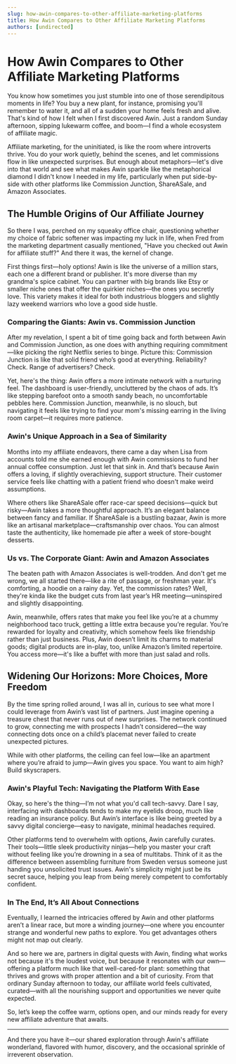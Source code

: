 ```yaml
---
slug: how-awin-compares-to-other-affiliate-marketing-platforms
title: How Awin Compares to Other Affiliate Marketing Platforms
authors: [undirected]
---
```



# How Awin Compares to Other Affiliate Marketing Platforms

You know how sometimes you just stumble into one of those serendipitous moments in life? You buy a new plant, for instance, promising you'll remember to water it, and all of a sudden your home feels fresh and alive. That's kind of how I felt when I first discovered Awin. Just a random Sunday afternoon, sipping lukewarm coffee, and boom—I find a whole ecosystem of affiliate magic.

Affiliate marketing, for the uninitiated, is like the room where introverts thrive. You do your work quietly, behind the scenes, and let commissions flow in like unexpected surprises. But enough about metaphors—let's dive into that world and see what makes Awin sparkle like the metaphorical diamond I didn't know I needed in my life, particularly when put side-by-side with other platforms like Commission Junction, ShareASale, and Amazon Associates.

## The Humble Origins of Our Affiliate Journey

So there I was, perched on my squeaky office chair, questioning whether my choice of fabric softener was impacting my luck in life, when Fred from the marketing department casually mentioned, "Have you checked out Awin for affiliate stuff?" And there it was, the kernel of change.

First things first—holy options! Awin is like the universe of a million stars, each one a different brand or publisher. It's more diverse than my grandma's spice cabinet. You can partner with big brands like Etsy or smaller niche ones that offer the quirkier niches—the ones you secretly love. This variety makes it ideal for both industrious bloggers and slightly lazy weekend warriors who love a good side hustle.

### Comparing the Giants: Awin vs. Commission Junction

After my revelation, I spent a bit of time going back and forth between Awin and Commission Junction, as one does with anything requiring commitment—like picking the right Netflix series to binge. Picture this: Commission Junction is like that solid friend who’s good at everything. Reliability? Check. Range of advertisers? Check.

Yet, here's the thing: Awin offers a more intimate network with a nurturing feel. The dashboard is user-friendly, uncluttered by the chaos of ads. It’s like stepping barefoot onto a smooth sandy beach, no uncomfortable pebbles here. Commission Junction, meanwhile, is no slouch, but navigating it feels like trying to find your mom's missing earring in the living room carpet—it requires more patience.

### Awin's Unique Approach in a Sea of Similarity

Months into my affiliate endeavors, there came a day when Lisa from accounts told me she earned enough with Awin commissions to fund her annual coffee consumption. Just let that sink in. And that’s because Awin offers a loving, if slightly overachieving, support structure. Their customer service feels like chatting with a patient friend who doesn't make weird assumptions.

Where others like ShareASale offer race-car speed decisions—quick but risky—Awin takes a more thoughtful approach. It’s an elegant balance between fancy and familiar. If ShareASale is a bustling bazaar, Awin is more like an artisanal marketplace—craftsmanship over chaos. You can almost taste the authenticity, like homemade pie after a week of store-bought desserts.

### Us vs. The Corporate Giant: Awin and Amazon Associates

The beaten path with Amazon Associates is well-trodden. And don't get me wrong, we all started there—like a rite of passage, or freshman year. It's comforting, a hoodie on a rainy day. Yet, the commission rates? Well, they're kinda like the budget cuts from last year’s HR meeting—uninspired and slightly disappointing.

Awin, meanwhile, offers rates that make you feel like you’re at a chummy neighborhood taco truck, getting a little extra because you’re regular. You’re rewarded for loyalty and creativity, which somehow feels like friendship rather than just business. Plus, Awin doesn’t limit its charms to material goods; digital products are in-play, too, unlike Amazon’s limited repertoire. You access more—it's like a buffet with more than just salad and rolls.

## Widening Our Horizons: More Choices, More Freedom

By the time spring rolled around, I was all in, curious to see what more I could leverage from Awin’s vast list of partners. Just imagine opening a treasure chest that never runs out of new surprises. The network continued to grow, connecting me with prospects I hadn’t considered—the way connecting dots once on a child’s placemat never failed to create unexpected pictures.

While with other platforms, the ceiling can feel low—like an apartment where you’re afraid to jump—Awin gives you space. You want to aim high? Build skyscrapers.

### Awin's Playful Tech: Navigating the Platform With Ease

Okay, so here's the thing—I’m not what you'd call tech-savvy. Dare I say, interfacing with dashboards tends to make my eyelids droop, much like reading an insurance policy. But Awin’s interface is like being greeted by a savvy digital concierge—easy to navigate, minimal headaches required.

Other platforms tend to overwhelm with options, Awin carefully curates. Their tools—little sleek productivity ninjas—help you master your craft without feeling like you’re drowning in a sea of multitabs. Think of it as the difference between assembling furniture from Sweden versus someone just handing you unsolicited trust issues. Awin's simplicity might just be its secret sauce, helping you leap from being merely competent to comfortably confident.

### In The End, It’s All About Connections

Eventually, I learned the intricacies offered by Awin and other platforms aren’t a linear race, but more a winding journey—one where you encounter strange and wonderful new paths to explore. You get advantages others might not map out clearly.

And so here we are, partners in digital quests with Awin, finding what works not because it's the loudest voice, but because it resonates with our own—offering a platform much like that well-cared-for plant: something that thrives and grows with proper attention and a bit of curiosity. From that ordinary Sunday afternoon to today, our affiliate world feels cultivated, curated—with all the nourishing support and opportunities we never quite expected.

So, let’s keep the coffee warm, options open, and our minds ready for every new affiliate adventure that awaits.

---

And there you have it—our shared exploration through Awin's affiliate wonderland, flavored with humor, discovery, and the occasional sprinkle of irreverent observation.